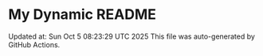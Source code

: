 # My Dynamic README
Updated at: Sun Oct  5 08:23:29 UTC 2025
This file was auto-generated by GitHub Actions.
